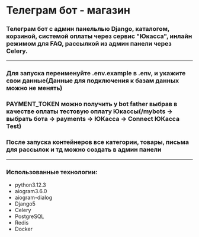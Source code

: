 # Телеграм бот - магазин

### Телеграм бот с админ панельлью Django, каталогом, корзиной, системой оплаты через сервис "Юкасса", инлайн режимом для FAQ, рассылкой из админ панели через Celery.

---

### Для запуска переименуйте .env.example в .env, и укажите свои данные(Данные для подключения к базам данных можно не менять)
### PAYMENT_TOKEN можно получить у bot father выбрав в качестве оплаты тестовую оплату Юкассы(/mybots -> выбрать бота -> payments -> ЮКасса -> Connect ЮКасса Test)
### После запуска контейнеров все категории, товары, письма для рассылок и тд можно создать в админ панели

---

### Использованные технологии:
- python3.12.3
- aiogram3.6.0
- aiogram-dialog
- Django5
- Celery
- PostgreSQL
- Redis
- Docker

